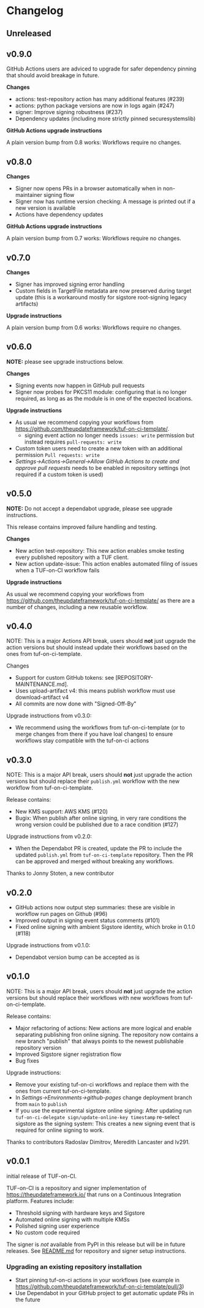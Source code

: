 # Changelog

## Unreleased

## v0.9.0

GitHub Actions users are adviced to upgrade for safer dependency
pinning that should avoid breakage in future.

**Changes**

* actions: test-repository action has many additional features (#239)
* actions: python package versions are now in logs again (#247)
* signer: Improve signing robustness (#237)
* Dependency updates (including more strictly pinned securesystemslib)

**GitHub Actions upgrade instructions**

A plain version bump from 0.8 works: Workflows require no changes.

## v0.8.0

**Changes**

* Signer now opens PRs in a browser automatically when in
  non-maintainer signing flow
* Signer now has runtime version checking: A message is printed out
  if a new version is available
* Actions have dependency updates

**GitHub Actions upgrade instructions**

A plain version bump from 0.7 works: Workflows require no changes.

## v0.7.0

**Changes**

* Signer has improved signing error handling
* Custom fields in TargetFile metadata are now preserved during target update
  (this is a workaround mostly for sigstore root-signing legacy artifacts)

**Upgrade instructions**

A plain version bump from 0.6 works: Workflows require no changes.

## v0.6.0

**NOTE:** please see upgrade instructions below.

**Changes**

* Signing events now happen in GitHub pull requests
* Signer now probes for PKCS11 module: configuring that is no longer
  required, as long as as the module is in one of the expected locations.

**Upgrade instructions**

* As usual we recommend copying your workflows from
  https://github.com/theupdateframework/tuf-on-ci-template/.
  * signing event action no longer needs `issues: write` permission
    but instead requires `pull-requests: write`
* Custom token users need to create a new token with an additional
  permission `Pull requests: write`
* _Settings->Actions->General->Allow GitHub Actions to create and
  approve pull requests_ needs to be enabled in repository settings
  (not required if a custom token is used)

## v0.5.0

**NOTE:** Do not accept a dependabot upgrade, please see upgrade
instructions.

This release contains improved failure handling and testing.

**Changes**

* New action test-repository: This new action enables smoke testing
  every published repository with a TUF client.
* New action update-issue: This action enables automated filing of
  issues when a TUF-on-CI workflow fails

**Upgrade instructions**

As usual we recommend copying your workflows from
https://github.com/theupdateframework/tuf-on-ci-template/ as there
are a number of changes, including a new reusable workflow.

## v0.4.0

NOTE: This is a major Actions API break, users should **not** just upgrade the action
versions but should instead update their workflows based on the ones from
tuf-on-ci-template.

Changes
* Support for custom GitHub tokens: see [REPOSITORY-MAINTENANCE.md].
* Uses upload-artifact v4: this means publish workflow must use
  download-artifact v4
* All commits are now done with "Signed-Off-By"

Upgrade instructions from v0.3.0:
* We recommend using the workflows from tuf-on-ci-template (or to merge changes from
  there if you have loal changes) to ensure workflows stay compatible with the
  tuf-on-ci actions

## v0.3.0

NOTE: This is a major API break, users should **not** just upgrade the action versions but
should replace their `publish.yml` workflow with the new workflow from tuf-on-ci-template.

Release contains:
* New KMS support: AWS KMS (#120)
* Bugix: When publish after online signing, in very rare conditions
  the wrong version could be published due to a race condition (#127)

Upgrade instructions from v0.2.0:
* When the Dependabot PR is created, update the PR to include the
  updated `publish.yml` from `tuf-on-ci-template` repository. Then the
  PR can be approved and merged without breaking any workflows.

Thanks to Jonny Stoten, a new contributor

## v0.2.0

* GitHub actions now output step summaries: these are visible in workflow
  run pages on Github (#96)
* Improved output in signing event status comments (#101)
* Fixed online signing with ambient Sigstore identity, which broke in 0.1.0
  (#118)

Upgrade instructions from v0.1.0:
 * Dependabot version bump can be accepted as is

## v0.1.0

NOTE: This is a major API break, users should **not** just upgrade the action versions but
should replace their workflows with new workflows from tuf-on-ci-template.

Release contains:
* Major refactoring of actions: New actions are more logical and enable separating
  publishing fron online signing. The repository now contains a new branch "publish"
  that always points to the newest publishable repository version
* Improved Sigstore signer registration flow
* Bug fixes

Upgrade instructions:
* Remove your existing tuf-on-ci workflows and replace them with the ones
  from current tuf-on-ci-template.
* In _Settings->Environments->github-pages_ change deployment branch from `main` to
  `publish`
* If you use the experimental sigstore online signing: After updating run
  `tuf-on-ci-delegate sign/update-online-key timestamp` re-select sigstore as the signing
  system: This creates a new signing event that is required for online signing to work.

Thanks to contributors Radoslav Dimitrov, Meredith Lancaster and lv291.

## v0.0.1

initial release of TUF-on-CI.

TUF-on-CI is a repository and signer implementation of
https://theupdateframework.io/ that runs on a Continuous Integration platform.
Features include:
* Threshold signing with hardware keys and Sigstore
* Automated online signing with multiple KMSs
* Polished signing user experience
* No custom code required


The signer is *not* available from PyPI in this release but will be in future releases.
See [README.md](../README.md) for repository and signer setup instructions.

### Upgrading an existing repository installation

* Start pinning tuf-on-ci actions in your workflows (see example in https://github.com/theupdateframework/tuf-on-ci-template/pull/3)
* Use Dependabot in your GitHub project to get automatic update PRs in the future

